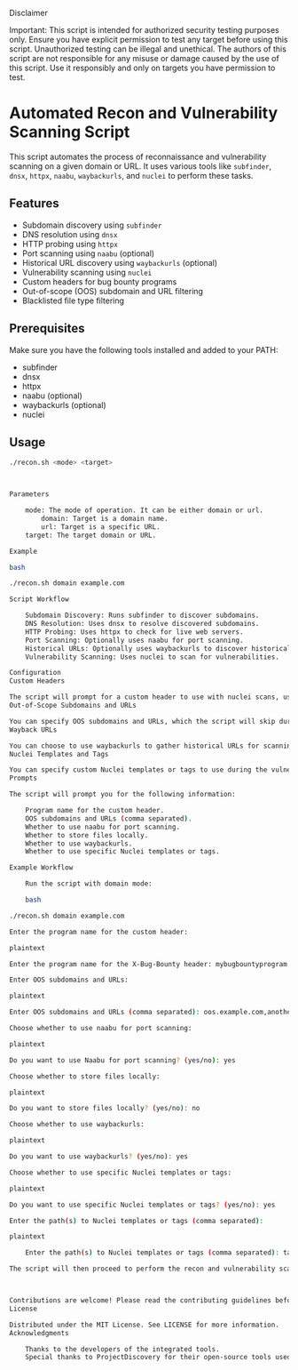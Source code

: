 Disclaimer

Important: This script is intended for authorized security testing purposes only. Ensure you have explicit permission to test any target before using this script. Unauthorized testing can be illegal and unethical. The authors of this script are not responsible for any misuse or damage caused by the use of this script. Use it responsibly and only on targets you have permission to test.



# Automated Recon and Vulnerability Scanning Script

This script automates the process of reconnaissance and vulnerability scanning on a given domain or URL. It uses various tools like `subfinder`, `dnsx`, `httpx`, `naabu`, `waybackurls`, and `nuclei` to perform these tasks.

## Features

- Subdomain discovery using `subfinder`
- DNS resolution using `dnsx`
- HTTP probing using `httpx`
- Port scanning using `naabu` (optional)
- Historical URL discovery using `waybackurls` (optional)
- Vulnerability scanning using `nuclei`
- Custom headers for bug bounty programs
- Out-of-scope (OOS) subdomain and URL filtering
- Blacklisted file type filtering

## Prerequisites

Make sure you have the following tools installed and added to your PATH:

- subfinder
- dnsx
- httpx
- naabu (optional)
- waybackurls (optional)
- nuclei

## Usage

```bash
./recon.sh <mode> <target>



Parameters

    mode: The mode of operation. It can be either domain or url.
        domain: Target is a domain name.
        url: Target is a specific URL.
    target: The target domain or URL.

Example

bash

./recon.sh domain example.com

Script Workflow

    Subdomain Discovery: Runs subfinder to discover subdomains.
    DNS Resolution: Uses dnsx to resolve discovered subdomains.
    HTTP Probing: Uses httpx to check for live web servers.
    Port Scanning: Optionally uses naabu for port scanning.
    Historical URLs: Optionally uses waybackurls to discover historical URLs.
    Vulnerability Scanning: Uses nuclei to scan for vulnerabilities.

Configuration
Custom Headers

The script will prompt for a custom header to use with nuclei scans, useful for bug bounty programs.
Out-of-Scope Subdomains and URLs

You can specify OOS subdomains and URLs, which the script will skip during scanning.
Wayback URLs

You can choose to use waybackurls to gather historical URLs for scanning.
Nuclei Templates and Tags

You can specify custom Nuclei templates or tags to use during the vulnerability scanning phase.
Prompts

The script will prompt you for the following information:

    Program name for the custom header.
    OOS subdomains and URLs (comma separated).
    Whether to use naabu for port scanning.
    Whether to store files locally.
    Whether to use waybackurls.
    Whether to use specific Nuclei templates or tags.

Example Workflow

    Run the script with domain mode:

    bash

./recon.sh domain example.com

Enter the program name for the custom header:

plaintext

Enter the program name for the X-Bug-Bounty header: mybugbountyprogram

Enter OOS subdomains and URLs:

plaintext

Enter OOS subdomains and URLs (comma separated): oos.example.com,anotheroos.example.com

Choose whether to use naabu for port scanning:

plaintext

Do you want to use Naabu for port scanning? (yes/no): yes

Choose whether to store files locally:

plaintext

Do you want to store files locally? (yes/no): no

Choose whether to use waybackurls:

plaintext

Do you want to use waybackurls? (yes/no): yes

Choose whether to use specific Nuclei templates or tags:

plaintext

Do you want to use specific Nuclei templates or tags? (yes/no): yes

Enter the path(s) to Nuclei templates or tags (comma separated):

plaintext

    Enter the path(s) to Nuclei templates or tags (comma separated): tags,other-tags

The script will then proceed to perform the recon and vulnerability scanning based on the inputs provided.



Contributions are welcome! Please read the contributing guidelines before submitting pull requests.
License

Distributed under the MIT License. See LICENSE for more information.
Acknowledgments

    Thanks to the developers of the integrated tools.
    Special thanks to ProjectDiscovery for their open-source tools used in this script.

